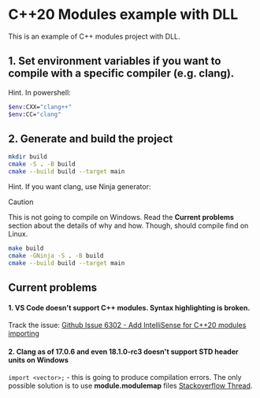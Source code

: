 # C++20 Modules example with DLL

This is an example of C++ modules project with DLL.

## 1. Set environment variables if you want to compile with a specific compiler (e.g. clang).
Hint. In powershell:
```bash
$env:CXX="clang++"
$env:CC="clang"
```

## 2. Generate and build the project
```bash
mkdir build
cmake -S . -B build
cmake --build build --target main
```

Hint. If you want clang, use Ninja generator:
> [!CAUTION]
> This is not going to compile on Windows. Read the **Current problems** section about the details of why and how. Though, should compile find on Linux.
```bash
make build
cmake -GNinja -S . -B build
cmake --build build --target main
```

## Current problems
#### 1.  VS Code doesn't support C++ modules. Syntax highlighting is broken.

Track the issue: [Github Issue 6302 - Add IntelliSense for C++20 modules importing](https://github.com/microsoft/vscode-cpptools/issues/6302)

#### 2. Clang as of 17.0.6 and even 18.1.0-rc3 doesn't support STD header units on Windows

`import <vector>;` - this is going to produce compilation errors.
The only possible solution is to use **module.modulemap** files [Stackoverflow Thread](https://stackoverflow.com/questions/67210597/how-to-compile-use-header-unit-modules-under-clang-c/67254709#67254709).